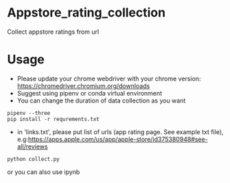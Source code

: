 # Appstore_rating_collection
Collect appstore ratings from url

# Usage
* Please update your chrome webdriver with your chrome version: https://chromedriver.chromium.org/downloads
* Suggest using pipenv or conda virtual environment
* You can change the duration of data collection as you want


```
pipenv --three
pip install -r requrements.txt
```

* in 'links.txt', please put list of urls (app rating page. See example txt file), e.g:https://apps.apple.com/us/app/apple-store/id375380948#see-all/reviews 

```
python collect.py
```
or you can also use ipynb
